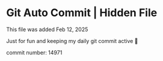 # Git Auto Commit | Hidden File

This file was added Feb 12, 2025

Just for fun and keeping my daily git commit active 🤪

commit number: 14971

